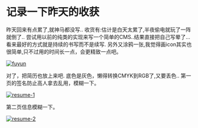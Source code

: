 # 记录一下昨天的收获

昨天回来有点累了,就神马都没写.. 收货有:估计是白天太累了,半夜偷电就玩了一阵就倒了.. 尝试用以前的纯类的实现来写一个简单的CMS..结果直接把自己写晕了... 看来最好的方式就是持续的书写而不是续写. 另外又涂鸦一张,我觉得画icon其实也很简单,只不过用的时间长一点，会更精致一点吧。 


[![fuyun](https://attachment.soulteary.com/2012/03/09/fuyun.jpg "fuyun")](https://attachment.soulteary.com/2012/03/09/fuyun.jpg)

对了，把简历也放上来吧. 底色是灰色，懒得转换CMYK到RGB了,又要丢色.. 第一页的签名防止高人拿去乱用，模糊一下。 

[![resume-1](https://attachment.soulteary.com/2012/03/09/resume-1.jpg "resume-1")](https://attachment.soulteary.com/2012/03/09/resume-1.jpg)

第二页信息模糊一下。 

[![resume-2](https://attachment.soulteary.com/2012/03/09/resume-2.jpg "resume-2")](https://attachment.soulteary.com/2012/03/09/resume-2.jpg)

